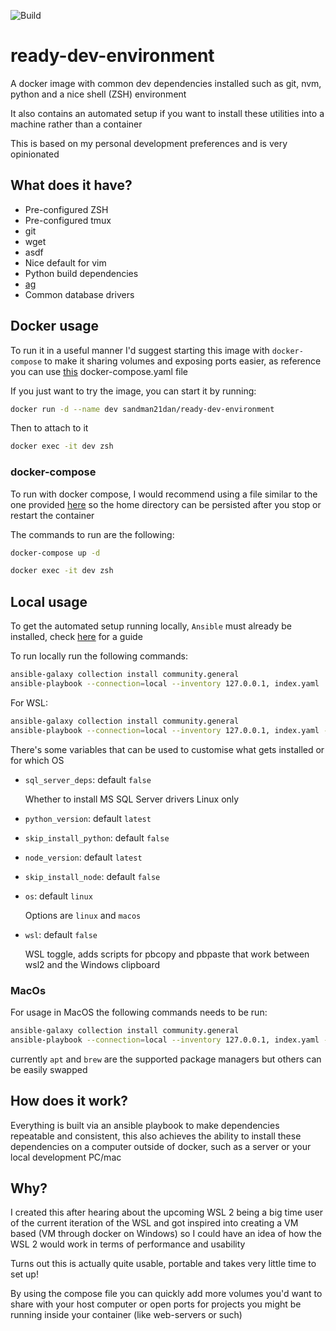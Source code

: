![Build](https://github.com/sandman21dan/ready-dev-environment/workflows/Publish%20Docker/badge.svg?branch=master)
# ready-dev-environment
A docker image with common dev dependencies installed such as git, nvm,
python and a nice shell (ZSH) environment

It also contains an automated setup if you want to install these utilities into
a machine rather than a container

This is based on my personal development preferences and is very opinionated

## What does it have?

- Pre-configured ZSH
- Pre-configured tmux
- git
- wget
- asdf
- Nice default for vim
- Python build dependencies
- [ag](https://github.com/ggreer/the_silver_searcher)
- Common database drivers

## Docker usage

To run it in a useful manner I'd suggest starting this image with
`docker-compose` to make it sharing volumes and exposing ports
easier, as reference you can use [this](./docker-compose.yaml) docker-compose.yaml file

If you just want to try the image, you can start it by running:

```sh
docker run -d --name dev sandman21dan/ready-dev-environment
```

Then to attach to it

```sh
docker exec -it dev zsh
```

### docker-compose

To run with docker compose, I would recommend using a file similar
to the one provided [here](./docker-compose.yaml) so the home directory
can be persisted after you stop or restart the container

The commands to run are the following:

```sh
docker-compose up -d
```

```sh
docker exec -it dev zsh
```

## Local usage

To get the automated setup running locally, `Ansible` must already be installed, check
[here](https://docs.ansible.com/ansible/2.5/installation_guide/intro_installation.html) for a guide

To run locally run the following commands:

```sh
ansible-galaxy collection install community.general
ansible-playbook --connection=local --inventory 127.0.0.1, index.yaml
```

For WSL:
```sh
ansible-galaxy collection install community.general
ansible-playbook --connection=local --inventory 127.0.0.1, index.yaml --extra-vars "wsl=true"
```

There's some variables that can be used to customise what gets installed or for which OS

* `sql_server_deps`: default `false`

    Whether to install MS SQL Server drivers
    Linux only
* `python_version`: default `latest`
* `skip_install_python`: default `false`
* `node_version`: default `latest`
* `skip_install_node`: default `false`
* `os`: default `linux`

    Options are `linux` and `macos`
* `wsl`: default `false`

    WSL toggle, adds scripts for pbcopy and pbpaste
    that work between wsl2 and the Windows clipboard

### MacOs

For usage in MacOS the following commands needs to be run:

```sh
ansible-galaxy collection install community.general
ansible-playbook --connection=local --inventory 127.0.0.1, index.yaml --extra-vars "os=macos"
```

currently `apt` and `brew` are the supported package managers but others can be easily swapped

## How does it work?

Everything is built via an ansible playbook to make dependencies
repeatable and consistent, this also achieves the ability to
install these dependencies on a computer outside of docker, such as a server
or your local development PC/mac

## Why?

I created this after hearing about the upcoming WSL 2 being a big time user of the current
iteration of the WSL and got inspired into creating a VM based (VM through docker on Windows)
so I could have an idea of how the WSL 2 would work in terms of performance and usability

Turns out this is actually quite usable, portable and takes very little time to set up!

By using the compose file you can quickly add more volumes you'd want to share with your
host computer or open ports for projects you might be running inside your
container (like web-servers or such)
